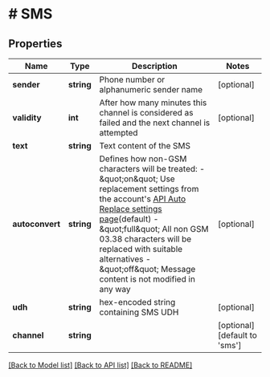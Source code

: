 # # SMS

## Properties

Name | Type | Description | Notes
------------ | ------------- | ------------- | -------------
**sender** | **string** | Phone number or alphanumeric sender name | [optional] 
**validity** | **int** | After how many minutes this channel is considered as failed and the next channel is attempted | [optional] 
**text** | **string** | Text content of the SMS | 
**autoconvert** | **string** | Defines how non-GSM characters will be treated: - \&quot;on\&quot; Use replacement settings from the account&#39;s [API Auto Replace settings page](https://dashboard.messente.com/api-settings/auto-replace)(default) - \&quot;full\&quot; All non GSM 03.38 characters will be replaced with suitable alternatives - \&quot;off\&quot; Message content is not modified in any way | [optional] 
**udh** | **string** | hex-encoded string containing SMS UDH | [optional] 
**channel** | **string** |  | [optional] [default to 'sms']

[[Back to Model list]](../../README.md#documentation-for-models) [[Back to API list]](../../README.md#documentation-for-api-endpoints) [[Back to README]](../../README.md)


